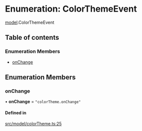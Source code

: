 # Enumeration: ColorThemeEvent

[model](../modules/model.md).ColorThemeEvent

## Table of contents

### Enumeration Members

- [onChange](model.ColorThemeEvent.md#onchange)

## Enumeration Members

### onChange

• **onChange** = ``"colorTheme.onChange"``

#### Defined in

[src/model/colorTheme.ts:25](https://github.com/gethubai/hubai-core/blob/43abc4a/src/model/colorTheme.ts#L25)
